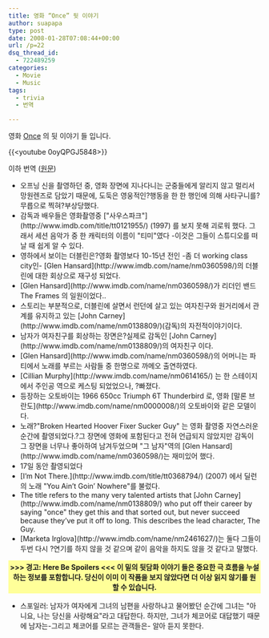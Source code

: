```yaml
---
title: 영화 “Once” 뒷 이야기
author: suapapa
type: post
date: 2008-01-28T07:08:44+00:00
url: /p=22
dsq_thread_id:
  - 722489259
categories:
  - Movie
  - Music
tags:
  - trivia
  - 번역

---
```

영화 [Once][1] 의 뒷 이야기 들 입니다.

{{<youtube 0oyQPGJ5848>}}

이하 번역 ([원문](https://www.imdb.com/title/tt0907657/trivia))



<ul class="trivia">
  <li>
    오프닝 신을 촬영하던 중, 영화 장면에 지나다니는 군중들에게 알리지 않고 멀리서 망원렌즈로 담았기 때문에, 도둑은 영웅적인?행동을 한 한 행인에 의해 사타구니를?무릅으로 찍혀?부상당했다.
  </li>
  <li>
    감독과 배우들은 영화촬영중 ["사우스파크"](http://www.imdb.com/title/tt0121955/) (1997) 를 보지 못해 괴로워 했다. 그래서 세션 음악가 중 한 캐릭터의 이름이 "티미"였다 -이것은 그들이 스튜디오를 떠날 때 쉽게 알 수 있다.
  </li>
  <li>
    영하에서 보이는 더블린은?영화 촬영보다 10-15년 전인 -좀 더 working class city인- [Glen Hansard](http://www.imdb.com/name/nm0360598/)의 더블린에 대한 회상으로 재구성 되었다.
  </li>
  <li>
    [Glen Hansard](http://www.imdb.com/name/nm0360598/)가 리더인 밴드 The Frames 의 일원이었다..
  </li>
  <li>
    스토리는 부분적으로, 더블린에 살면서 런던에 살고 있는 여자친구와 원거리에서 관계를 유지하고 있는 [John Carney](http://www.imdb.com/name/nm0138809/)(감독)의 자전적이야기이다.
  </li>
  <li>
    남자가 여자친구를 회상하는 장면은?실제로 감독인 [John Carney](http://www.imdb.com/name/nm0138809/)의 여자친구 이다.
  </li>
  <li>
    [Glen Hansard](http://www.imdb.com/name/nm0360598/)의 어머니는 파티에서 노래를 부르는 사람들 중 한명으로 까메오 출연하였다.
  </li>
  <li>
    [Cillian Murphy](http://www.imdb.com/name/nm0614165/) 는 한 스테이지에서 주인공 역으로 케스팅 되었었으나, ?빠졌다.
  </li>
  <li>
    등장하는 오토바이는 1966 650cc Triumph 6T Thunderbird 로, 영화 [말론 브란도](http://www.imdb.com/name/nm0000008/)의 오토바이와 같은 모델이다.
  </li>
  <li>
    노래?"Broken Hearted Hoover Fixer Sucker Guy" 는 영화 촬영중 자연스러운 순간에 촬영되었다.?그 장면에 영화에 포함된다고 전혀 언급되지 않았지만 감독이 그 장면을 너무나 좋아하여 남겨두었으며 "그 남자"역의 [Glen Hansard](http://www.imdb.com/name/nm0360598/)는 재미있어 했다.
  </li>
  <li>
    17일 동안 촬영되었다
  </li>
  <li>
    [I&#8217;m Not There.](http://www.imdb.com/title/tt0368794/) (2007) 에서 딜런의 노래 "You Ain&#8217;t Goin&#8217; Nowhere"를 불렀다.
  </li>
  <li>
    The title refers to the many very talented artists that [John Carney](http://www.imdb.com/name/nm0138809/) who put off their career by saying "once" they get this and that sorted out, but never succeed because they&#8217;ve put it off to long. This describes the lead character, The Guy.
  </li>
  <li>
    [Marketa Irglova](http://www.imdb.com/name/nm2461627/)는 둘다 그들이 두번 다시 ?연기를 하지 않을 것 같으며 같이 음악을 하지도 않을 것 같다고 말했다.
  </li>
</ul>

<p style="padding: 3px; background: #ffff99 none repeat scroll 0% 50%; font-weight: bold; -moz-background-clip: -moz-initial; -moz-background-origin: -moz-initial; -moz-background-inline-policy: -moz-initial; text-align: center">
  <strong>>>> 경고: Here Be Spoilers <<< 이 밑의 뒷담화 이야기 들은 중요한 극 흐름을 누설하는 정보를 포함합니다. 당신이 이미 이 작품을 보지 않았다면 더 이상 읽지 않기를 원할 수 있습니다.</strong>
</p>

<ul class="trivia">
  <li>
    스포일러: 남자가 여자에게 그녀의 남편을 사랑하냐고 물어봤던 순간에 그녀는 "아니요, 나는 당신을 사랑해요"라고 대답한다. 하지만, 그녀가 체코어로 대답했기 때문에 남자는-그리고 체코어를 모르는 관객들은- 알아 듣지 못한다.
  </li>
</ul>

 [1]: http://www.imdb.com/title/tt0907657/